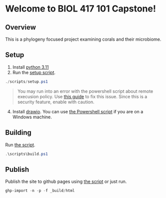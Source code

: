 # Welcome to BIOL 417 101 Capstone!

## Overview
This is a phylogeny focused project examining corals and their microbiome.

## Setup
1. Install [python 3.11](https://www.python.org/downloads/)
2. Run the [setup script](./scripts/setup.ps1).
```ps1
./scripts/setup.ps1
```
> You may run into an error with the powershell script about remote execusion policy. Use [this guide](https://learn.microsoft.com/en-us/powershell/module/microsoft.powershell.security/set-executionpolicy?view=powershell-7.3) to fix this issue. Since this is a security feature, enable with caution.

4. Install [drawio](https://github.com/jgraph/drawio-desktop/releases/tag/v22.0.3). You can use [the Powershell script](./scripts/download_drawio.ps1) if you are on a Windows machine.

## Building
Run [the script](./scripts/build.ps1).
```ps1
.\scripts\build.ps1
```

## Publish
Publish the site to github pages using [the script](./scripts/publish.ps1) or just run.
```ps1
ghp-import -n -p -f _build/html
```